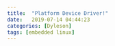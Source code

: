 ```yaml
---
title:  "Platform Device Driver!"
date:   2019-07-14 04:44:23
categories: [Dyleson]
tags: [embedded linux]
---
```

